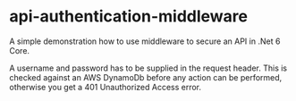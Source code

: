 # api-authentication-middleware
A simple demonstration how to use middleware to secure an API in .Net 6 Core.

A username and password has to be supplied in the request header. This is checked against an AWS DynamoDb before any action can be performed, otherwise you get a 401 Unauthorized Access error.
